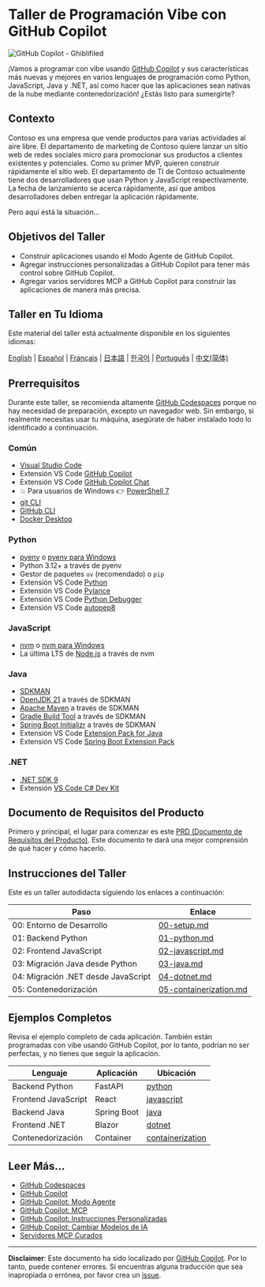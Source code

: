 # Taller de Programación Vibe con GitHub Copilot

![GitHub Copilot - Ghiblifiled](../../images/ghcp.jpg)

¡Vamos a programar con vibe usando [GitHub Copilot](https://docs.github.com/copilot/about-github-copilot/what-is-github-copilot) y sus características más nuevas y mejores en varios lenguajes de programación como Python, JavaScript, Java y .NET, así como hacer que las aplicaciones sean nativas de la nube mediante contenedorización! ¿Estás listo para sumergirte?

## Contexto

Contoso es una empresa que vende productos para varias actividades al aire libre. El departamento de marketing de Contoso quiere lanzar un sitio web de redes sociales micro para promocionar sus productos a clientes existentes y potenciales. Como su primer MVP, quieren construir rápidamente el sitio web. El departamento de TI de Contoso actualmente tiene dos desarrolladores que usan Python y JavaScript respectivamente. La fecha de lanzamiento se acerca rápidamente, así que ambos desarrolladores deben entregar la aplicación rápidamente.

Pero aquí está la situación...

## Objetivos del Taller

- Construir aplicaciones usando el Modo Agente de GitHub Copilot.
- Agregar instrucciones personalizadas a GitHub Copilot para tener más control sobre GitHub Copilot.
- Agregar varios servidores MCP a GitHub Copilot para construir las aplicaciones de manera más precisa.

## Taller en Tu Idioma

Este material del taller está actualmente disponible en los siguientes idiomas:

[English](../../README.md) | [Español](./README.md) | [Français](../fr-fr/) | [日本語](../ja-jp/) | [한국어](../ko-kr/) | [Português](../pt-br/) | [中文(简体)](../zh-cn/)

## Prerrequisitos

Durante este taller, se recomienda altamente [GitHub Codespaces](https://docs.github.com/en/codespaces/about-codespaces/what-are-codespaces) porque no hay necesidad de preparación, excepto un navegador web. Sin embargo, si realmente necesitas usar tu máquina, asegúrate de haber instalado todo lo identificado a continuación.

### Común

- [Visual Studio Code](https://code.visualstudio.com/)
- Extensión VS Code [GitHub Copilot](https://marketplace.visualstudio.com/items?itemName=GitHub.copilot)
- Extensión VS Code [GitHub Copilot Chat](https://marketplace.visualstudio.com/items?itemName=GitHub.copilot-chat)
- 💥 Para usuarios de Windows 👉 [PowerShell 7](https://learn.microsoft.com/powershell/scripting/install/installing-powershell)
- [git CLI](https://git-scm.com/downloads)
- [GitHub CLI](https://cli.github.com/)
- [Docker Desktop](https://docs.docker.com/get-started/introduction/get-docker-desktop/)

### Python

- [pyenv](https://github.com/pyenv/pyenv) o [pyenv para Windows](https://github.com/pyenv-win/pyenv-win)
- Python 3.12+ a través de pyenv
- Gestor de paquetes `uv` (recomendado) o `pip`
- Extensión VS Code [Python](https://marketplace.visualstudio.com/items/?itemName=ms-python.python)
- Extensión VS Code [Pylance](https://marketplace.visualstudio.com/items/?itemName=ms-python.vscode-pylance)
- Extensión VS Code [Python Debugger](https://marketplace.visualstudio.com/items/?itemName=ms-python.debugpy)
- Extensión VS Code [autopep8](https://marketplace.visualstudio.com/items/?itemName=ms-python.autopep8)

### JavaScript

- [nvm](https://github.com/nvm-sh/nvm) o [nvm para Windows](https://github.com/coreybutler/nvm-windows)
- La última LTS de [Node.js](https://nodejs.org/) a través de nvm

### Java

- [SDKMAN](https://sdkman.io/)
- [OpenJDK 21](https://learn.microsoft.com/java/openjdk/download) a través de SDKMAN
- [Apache Maven](https://maven.apache.org/download.cgi) a través de SDKMAN
- [Gradle Build Tool](https://docs.gradle.org/current/userguide/installation.html) a través de SDKMAN
- [Spring Boot Initializr](https://docs.spring.io/spring-boot/cli/installation.html) a través de SDKMAN
- Extensión VS Code [Extension Pack for Java](https://marketplace.visualstudio.com/items/?itemName=vscjava.vscode-java-pack)
- Extensión VS Code [Spring Boot Extension Pack](https://marketplace.visualstudio.com/items/?itemName=vmware.vscode-boot-dev-pack)

### .NET

- [.NET SDK 9](https://dotnet.microsoft.com/download/dotnet/9.0)
- Extensión [VS Code C# Dev Kit](https://marketplace.visualstudio.com/items/?itemName=ms-dotnettools.csdevkit)

## Documento de Requisitos del Producto

Primero y principal, el lugar para comenzar es este [PRD (Documento de Requisitos del Producto)](./product-requirements.md). Este documento te dará una mejor comprensión de qué hacer y cómo hacerlo.

## Instrucciones del Taller

Este es un taller autodidacta siguiendo los enlaces a continuación:

| Paso                               | Enlace                                                   |
|------------------------------------|----------------------------------------------------------|
| 00: Entorno de Desarrollo          | [00-setup.md](./docs/00-setup.md)                       |
| 01: Backend Python                 | [01-python.md](./docs/01-python.md)                     |
| 02: Frontend JavaScript            | [02-javascript.md](./docs/02-javascript.md)             |
| 03: Migración Java desde Python    | [03-java.md](./docs/03-java.md)                         |
| 04: Migración .NET desde JavaScript| [04-dotnet.md](./docs/04-dotnet.md)                     |
| 05: Contenedorización              | [05-containerization.md](./docs/05-containerization.md) |

## Ejemplos Completos

Revisa el ejemplo completo de cada aplicación. También están programadas con vibe usando GitHub Copilot, por lo tanto, podrían no ser perfectas, y no tienes que seguir la aplicación.

| Lenguaje            | Aplicación  | Ubicación                             |
|---------------------|-------------|---------------------------------------|
| Backend Python      | FastAPI     | [python](./complete/python/)         |
| Frontend JavaScript | React       | [javascript](./complete/javascript/) |
| Backend Java        | Spring Boot | [java](./complete/java/)             |
| Frontend .NET       | Blazor      | [dotnet](./complete/dotnet/)         |
| Contenedorización   | Container   | [containerization](./complete/)      |

## Leer Más...

- [GitHub Codespaces](https://docs.github.com/en/codespaces/about-codespaces/what-are-codespaces)
- [GitHub Copilot](https://docs.github.com/en/copilot/about-github-copilot/what-is-github-copilot)
- [GitHub Copilot: Modo Agente](https://code.visualstudio.com/blogs/2025/04/07/agentMode)
- [GitHub Copilot: MCP](https://code.visualstudio.com/blogs/2025/05/12/agent-mode-meets-mcp)
- [GitHub Copilot: Instrucciones Personalizadas](https://code.visualstudio.com/docs/copilot/copilot-customization)
- [GitHub Copilot: Cambiar Modelos de IA](https://docs.github.com/en/copilot/using-github-copilot/ai-models/changing-the-ai-model-for-copilot-chat?tool=vscode)
- [Servidores MCP Curados](https://github.com/modelcontextprotocol/servers)

---

**Disclaimer**: Este documento ha sido localizado por [GitHub Copilot](https://docs.github.com/copilot/about-github-copilot/what-is-github-copilot). Por lo tanto, puede contener errores. Si encuentras alguna traducción que sea inapropiada o errónea, por favor crea un [issue](https://github.com/microsoft/github-copilot-vibe-coding-workshop/issues/new).
